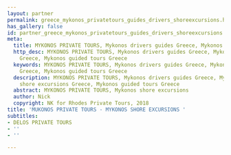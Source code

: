 ```yaml
---
layout: partner
permalink: greece_mykonos_privatetours_guides_drivers_shoreexcursions.htm
has_gallery: false
id: partner_greece_mykonos_privatetours_guides_drivers_shoreexcursions
meta:
  title: MYKONOS PRIVATE TOURS, Mykonos drivers guides Greece, Mykonos shore excursions
  http_desc: MYKONOS PRIVATE TOURS, Mykonos drivers guides Greece, Mykonos shore excursions
    Greece, Mykonos guided tours Greece
  keywords: MYKONOS PRIVATE TOURS, Mykonos drivers guides Greece, Mykonos shore excursions
    Greece, Mykonos guided tours Greece
  description: MYKONOS PRIVATE TOURS, Mykonos drivers guides Greece, Mykonos private
    shore excursions Greece, Mykonos guided tours Greece
  abstract: MYKONOS PRIVATE TOURS, Mykonos shore excursions
  author: Nick
  copyright: NK for Rhodes Private Tours, 2018
title: 'MUKONOS PRIVATE TOURS - MYKONOS SHORE EXCURSIONS '
subtitles:
- DELOS PRIVATE TOURS
- ''
- ''

---
```


